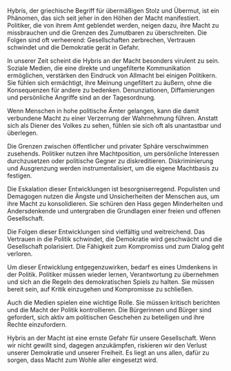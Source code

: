 Hybris, der griechische Begriff für übermäßigen Stolz und Übermut, ist ein Phänomen, das sich seit jeher in den Höhen der Macht manifestiert. Politiker, die von ihrem Amt geblendet werden, neigen dazu, ihre Macht zu missbrauchen und die Grenzen des Zumutbaren zu überschreiten. Die Folgen sind oft verheerend: Gesellschaften zerbrechen, Vertrauen schwindet und die Demokratie gerät in Gefahr.

In unserer Zeit scheint die Hybris an der Macht besonders virulent zu sein. Soziale Medien, die eine direkte und ungefilterte Kommunikation ermöglichen, verstärken den Eindruck von Allmacht bei einigen Politikern. Sie fühlen sich ermächtigt, ihre Meinung ungefiltert zu äußern, ohne die Konsequenzen für andere zu bedenken. Denunziationen, Diffamierungen und persönliche Angriffe sind an der Tagesordnung.

Wenn Menschen in hohe politische Ämter gelangen, kann die damit verbundene Macht zu einer Verzerrung der Wahrnehmung führen. Anstatt sich als Diener des Volkes zu sehen, fühlen sie sich oft als unantastbar und überlegen.

Die Grenzen zwischen öffentlicher und privater Sphäre verschwimmen zusehends. Politiker nutzen ihre Machtposition, um persönliche Interessen durchzusetzen oder politische Gegner zu diskreditieren. Diskriminierung und Ausgrenzung werden instrumentalisiert, um die eigene Machtbasis zu festigen.

Die Eskalation dieser Entwicklungen ist besorgniserregend. Populisten und Demagogen nutzen die Ängste und Unsicherheiten der Menschen aus, um ihre Macht zu konsolidieren. Sie schüren den Hass gegen Minderheiten und Andersdenkende und untergraben die Grundlagen einer freien und offenen Gesellschaft.

Die Folgen dieser Entwicklungen sind vielfältig und weitreichend. Das Vertrauen in die Politik schwindet, die Demokratie wird geschwächt und die Gesellschaft polarisiert. Die Fähigkeit zum Kompromiss und zum Dialog geht verloren.

Um dieser Entwicklung entgegenzuwirken, bedarf es eines Umdenkens in der Politik. Politiker müssen wieder lernen, Verantwortung zu übernehmen und sich an die Regeln des demokratischen Spiels zu halten. Sie müssen bereit sein, auf Kritik einzugehen und Kompromisse zu schließen.

Auch die Medien spielen eine wichtige Rolle. Sie müssen kritisch berichten und die Macht der Politik kontrollieren. Die Bürgerinnen und Bürger sind gefordert, sich aktiv am politischen Geschehen zu beteiligen und ihre Rechte einzufordern.

Hybris an der Macht ist eine ernste Gefahr für unsere Gesellschaft. Wenn wir nicht gewillt sind, dagegen anzukämpfen, riskieren wir den Verlust unserer Demokratie und unserer Freiheit. Es liegt an uns allen, dafür zu sorgen, dass Macht zum Wohle aller eingesetzt wird.

